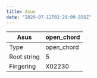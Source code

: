 ```yaml
---
title: Asus
date: "2020-07-12T02:29:09.856Z"
---
```


|Asus|open_chord|
|---|---|
|Type|open_chord|
|Root string|5|
|Fingering|X02230|

